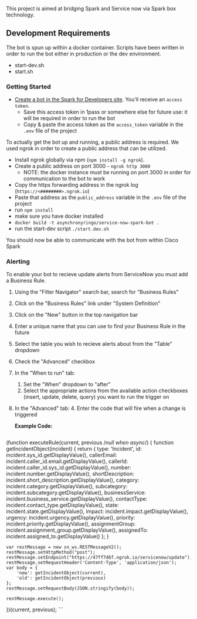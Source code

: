 This project is aimed at bridging Spark and Service now via Spark box technology. 

## Development Requirements
The bot is spun up within a docker container. Scripts have been written in order to 
run the bot either in production or the dev environment.
 - start-dev.sh
 - start.sh

### Getting Started

 - [Create a bot in the Spark for Developers site](https://developer.ciscospark.com/add-bot.html). You'll receive an `access token`.
    - Save this access token in 1pass or somewhere else for future use: it will be required in order to run the bot
    - Copy & paste the access token as the ```access_token``` variable in the ```.env``` file of the project
 
To actually get the bot up and running, a public address is required. We used ngrok in order to create a public address that can be utilized. 

 - Install ngrok globally via npm (```npm install -g ngrok```). 
 - Create a public address on port 3000 - ```ngrok http 3000```
    - NOTE: the docker instance must be running on port 3000 in order for communication to the bot to work
 - Copy the https forwarding address in the ngrok log (```https://<########>.ngrok.io```)
 - Paste that address as the ```public_address``` variable in the ```.env``` file of the project
 - run `npm install`
 - make sure you have docker installed
 - ` docker build -t asynchronyringo/service-now-spark-bot . `
 - run the start-dev script `./start.dev.sh`


You should now be able to communicate with the bot from within Cisco Spark

### Alerting
To enable your bot to recieve update alerts from ServiceNow you must add a Business Rule.

1. Using the "Filter Navigator" search bar, search for "Business Rules"
1. Click on the "Business Rules" link under "System Definition"
2. Click on the "New" button in the top navigation bar
3. Enter a unique name that you can use to find your Business Rule in the future
4. Select the table you wish to recieve alerts about from the "Table" dropdown
1. Check the "Advanced" checkbox
1. In the "When to run" tab:
    1. Set the "When" dropdown to "after"
    2. Select the appropriate actions from the available action checkboxes (insert, update, delete, query) you want to run the trigger on
3. In the "Advanced" tab:
    4. Enter the code that will fire when a change is triggered
    
    **Example Code:**
    ```javascript
(function executeRule(current, previous /*null when async*/) {
	function getIncidentObject(incident) {
		return {
			type: 'Incident',
			id: incident.sys_id.getDisplayValue(),
			callerEmail: incident.caller_id.email.getDisplayValue(),
			callerId: incident.caller_id.sys_id.getDisplayValue(),
			number: incident.number.getDisplayValue(),
			shortDescription: incident.short_description.getDisplayValue(),
			category: incident.category.getDisplayValue(),
			subcategory: incident.subcategory.getDisplayValue(),
			businessService: incident.business_service.getDisplayValue(),
			contactType: incident.contact_type.getDisplayValue(),
			state: incident.state.getDisplayValue(),
			impact: incident.impact.getDisplayValue(),
			urgency: incident.urgency.getDisplayValue(),
			priority: incident.priority.getDisplayValue(),
			assignmentGroup: incident.assignment_group.getDisplayValue(),
			assignedTo: incident.assigned_to.getDisplayValue()
		};
	}

	var restMessage = new sn_ws.RESTMessageV2();
	restMessage.setHttpMethod("post");
	restMessage.setEndpoint("https://47ff7d6f.ngrok.io/servicenow/update");
	restMessage.setRequestHeader('Content-Type', 'application/json');
	var body = {
		'new': getIncidentObject(current),
		'old': getIncidentObject(previous)
	};
	restMessage.setRequestBody(JSON.stringify(body));
	
	restMessage.execute();
})(current, previous);
    ```

